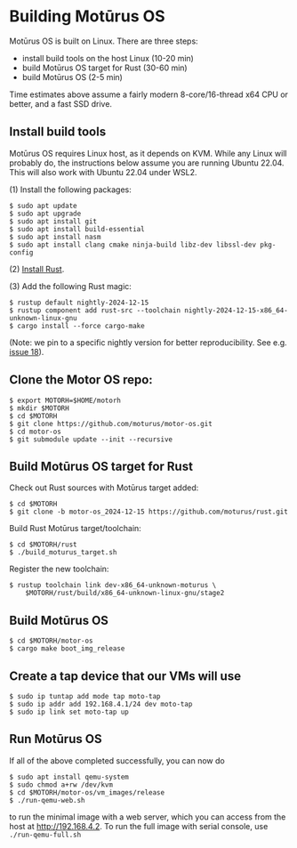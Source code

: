 # Building Motūrus OS

Motūrus OS is built on Linux. There are three steps:

* install build tools on the host Linux (10-20 min)
* build Motūrus OS target for Rust (30-60 min)
* build Motūrus OS (2-5 min)

Time estimates above assume a fairly modern 8-core/16-thread x64 CPU
or better, and a fast SSD drive.

## Install build tools

Motūrus OS requires Linux host, as it depends on KVM. While any
Linux will probably do, the instructions below assume you are
running Ubuntu 22.04. This will also work with Ubuntu 22.04 under WSL2.

(1) Install the following packages:

```
$ sudo apt update
$ sudo apt upgrade
$ sudo apt install git
$ sudo apt install build-essential
$ sudo apt install nasm
$ sudo apt install clang cmake ninja-build libz-dev libssl-dev pkg-config
```

(2) [Install Rust](https://www.rust-lang.org/tools/install).

(3) Add the following Rust magic:

```
$ rustup default nightly-2024-12-15
$ rustup component add rust-src --toolchain nightly-2024-12-15-x86_64-unknown-linux-gnu
$ cargo install --force cargo-make
```

(Note: we pin to a specific nightly version for better reproducibility.
See e.g. [issue 18](https://github.com/moturus/motor-os/issues/18)).

## Clone the Motor OS repo:

```
$ export MOTORH=$HOME/motorh
$ mkdir $MOTORH
$ cd $MOTORH
$ git clone https://github.com/moturus/motor-os.git
$ cd motor-os
$ git submodule update --init --recursive
```

## Build Motūrus OS target for Rust

Check out Rust sources with Motūrus target added:

```
$ cd $MOTORH
$ git clone -b motor-os_2024-12-15 https://github.com/moturus/rust.git
```

Build Rust Motūrus target/toolchain:

```
$ cd $MOTORH/rust
$ ./build_moturus_target.sh
```

Register the new toolchain:

```
$ rustup toolchain link dev-x86_64-unknown-moturus \
    $MOTORH/rust/build/x86_64-unknown-linux-gnu/stage2
```

## Build Motūrus OS

```
$ cd $MOTORH/motor-os
$ cargo make boot_img_release
```

## Create a tap device that our VMs will use

```
$ sudo ip tuntap add mode tap moto-tap
$ sudo ip addr add 192.168.4.1/24 dev moto-tap
$ sudo ip link set moto-tap up
```

## Run Motūrus OS

If all of the above completed successfully, you can now do

```
$ sudo apt install qemu-system
$ sudo chmod a+rw /dev/kvm
$ cd $MOTORH/motor-os/vm_images/release
$ ./run-qemu-web.sh
```

to run the minimal image with a web server, which you can access from the host at http://192.168.4.2. To run the full image
with serial console, use ```./run-qemu-full.sh```
